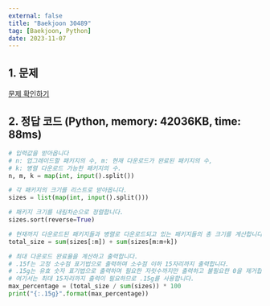 ```yaml
---
external: false
title: "Baekjoon 30489"
tag: [Baekjoon, Python]
date: 2023-11-07
---
```


## 1. 문제

[문제 확인하기](https://www.acmicpc.net/problem/30489)

## 2. 정답 코드 (Python, memory: 42036KB, time: 88ms)

```python
# 입력값을 받아옵니다
# n: 업그레이드할 패키지의 수, m: 현재 다운로드가 완료된 패키지의 수,
# k: 병렬 다운로드 가능한 패키지의 수.
n, m, k = map(int, input().split())

# 각 패키지의 크기를 리스트로 받아옵니다.
sizes = list(map(int, input().split()))

# 패키지 크기를 내림차순으로 정렬합니다.
sizes.sort(reverse=True)

# 현재까지 다운로드된 패키지들과 병렬로 다운로드되고 있는 패키지들의 총 크기를 계산합니다.
total_size = sum(sizes[:m]) + sum(sizes[m:m+k])

# 최대 다운로드 완료율을 계산하고 출력합니다. 
# .15f는 고정 소수점 표기법으로 출력하며 소수점 이하 15자리까지 출력합니다.
# .15g는 유효 숫자 표기법으로 출력하며 필요한 자릿수까지만 출력하고 불필요한 0을 제거합니다.
# 여기서는 최대 15자리까지 출력이 필요하므로 .15g를 사용합니다.
max_percentage = (total_size / sum(sizes)) * 100
print("{:.15g}".format(max_percentage))
```
